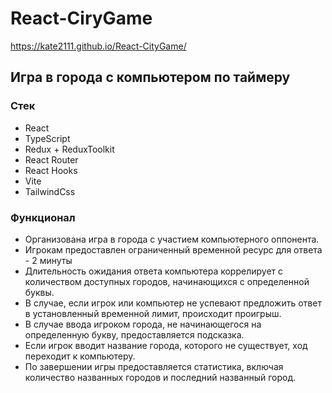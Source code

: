 # React-CiryGame

https://kate2111.github.io/React-CityGame/

<h2>Игра в города с компьютером по таймеру</h2>

<h3>Стек</h3>
<ul>
    <li>React</li>
    <li>TypeScript</li>
    <li>Redux + ReduxToolkit</li>
    <li>React Router</li>
    <li>React Hooks</li>
    <li>Vite</li>
    <li>TailwindCss</li>
</ul>

<h3>Функционал</h3>
<ul>
    <li>Организована игра в города с участием компьютерного оппонента.</li>
    <li>Игрокам предоставлен ограниченный временной ресурс для ответа - 2 минуты</li>
    <li>Длительность ожидания ответа компьютера коррелирует с количеством доступных городов, начинающихся с определенной буквы.</li>
    <li>В случае, если игрок или компьютер не успевают предложить ответ в установленный временной лимит, происходит проигрыш.</li>
    <li>В случае ввода игроком города, не начинающегося на определенную букву, предоставляется подсказка.</li>
    <li>Если игрок вводит название города, которого не существует, ход переходит к компьютеру.</li>
    <li>По завершении игры предоставляется статистика, включая количество названных городов и последний названный город.</li>
</ul>
